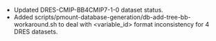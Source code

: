 - Updated DRES-CMIP-BB4CMIP7-1-0 dataset status.
- Added scripts/pmount-database-generation/db-add-tree-bb-workaround.sh to deal with <variable_id> format inconsistency for 4 DRES datasets.


